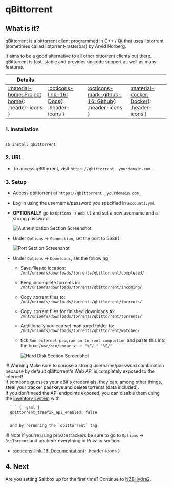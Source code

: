 # qBittorrent

## What is it?

[qBittorrent](https://www.qbittorrent.org/) is a bittorrent client programmed in C++ / Qt that uses libtorrent (sometimes called libtorrent-rasterbar) by Arvid Norberg.

It aims to be a good alternative to all other bittorrent clients out there. qBittorrent is fast, stable and provides unicode support as well as many features.

| Details     |             |             |             |
|-------------|-------------|-------------|-------------|
| [:material-home: Project home](https://www.qbittorrent.org/){: .header-icons } | [:octicons-link-16: Docs](https://github.com/qbittorrent/qBittorrent/wiki){: .header-icons } | [:octicons-mark-github-16: Github](https://github.com/qbittorrent/qBittorrent){: .header-icons } | [:material-docker: Docker](https://hub.docker.com/r/saltydk/qbittorrent){: .header-icons }|

### 1. Installation

``` shell

sb install qbittorrent

```

### 2. URL

- To access qBittorrent, visit `https://qbittorrent._yourdomain.com_`

### 3. Setup

- Access qbittorrent at `https://qbittorrent._yourdomain.com_`

- Log in using the username/password you specified in `accounts.yml`

- **OPTIONALLY** go to `Options` -> `Web UI` and set a new username and a strong password.

    ![Authentication Section Screenshot](../images/community/qbit_auth.png)

- Under `Options` -> `Connection`, set the port to 56881.

    ![Port Section Screenshot](../images/community/qbit_port.png)

- Under `Options` -> `Downloads`, set the following;

  - Save files to location: `/mnt/unionfs/downloads/torrents/qbittorrent/completed/`

  - Keep incomplete torrents in: `/mnt/unionfs/downloads/torrents/qbittorrent/incoming/`

  - Copy .torrent files to: `/mnt/unionfs/downloads/torrents/qbittorrent/torrents/`

  - Copy .torrent files for finished downloads to: `/mnt/unionfs/downloads/torrents/qbittorrent/torrents/`

  - Additionally you can set monitored folder to: `/mnt/unionfs/downloads/torrents/qbittorrent/watched/`

  - tick `Run external program on torrent completion` and paste this into the box: `/usr/bin/unrar x -r "%F/." "%F/"`

    ![Hard Disk Section Screenshot](../images/community/qbit_hdd.png)
<!-- markdownlint-disable MD046 -->
!!! Warning
      Make sure to choose a strong username/password combination because by default qBittorrent's Web API is completely exposed to the internet!  
      If someone guesses your qBit's credentials, they can, among other things, steal your tracker passkeys and delete torrents (data included).  
      If you don't need the API endpoints exposed, you can disable them using the [inventory system](../saltbox/inventory/index.md) with

      ``` { .yaml }
      qbittorrent_traefik_api_enabled: false
      ```

      and by rerunning the `qbittorrent` tag.
<!-- markdownlint-enable MD046 -->

!!! Note
      if you're using private trackers be sure to go to `Options` -> `BitTorrent` and uncheck everything in Privacy section.

- [:octicons-link-16: Documentation](https://github.com/qbittorrent/qBittorrent/wiki){: .header-icons }

## 4. Next

Are you setting Saltbox up for the first time?  Continue to [NZBHydra2](nzbhydra2.md).
